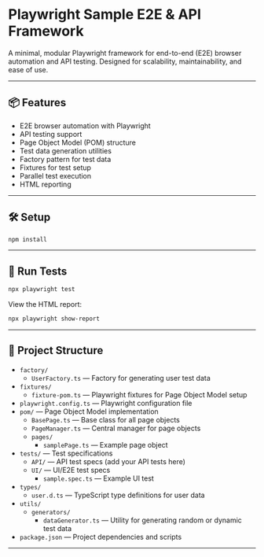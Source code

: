 # Playwright Sample E2E & API Framework

A minimal, modular Playwright framework for end-to-end (E2E) browser automation and API testing. Designed for scalability, maintainability, and ease of use.

---

## 📦 Features
- E2E browser automation with Playwright
- API testing support
- Page Object Model (POM) structure
- Test data generation utilities
- Factory pattern for test data
- Fixtures for test setup
- Parallel test execution
- HTML reporting

---

## 🛠️ Setup
```bash
npm install
```

---

## 🧪 Run Tests
```bash
npx playwright test
```

View the HTML report:
```bash
npx playwright show-report
```

---

## 📁 Project Structure

- `factory/`
  - `UserFactory.ts` — Factory for generating user test data
- `fixtures/`
  - `fixture-pom.ts` — Playwright fixtures for Page Object Model setup
- `playwright.config.ts` — Playwright configuration file
- `pom/` — Page Object Model implementation
  - `BasePage.ts` — Base class for all page objects
  - `PageManager.ts` — Central manager for page objects
  - `pages/`
    - `samplePage.ts` — Example page object
- `tests/` — Test specifications
  - `API/` — API test specs (add your API tests here)
  - `UI/` — UI/E2E test specs
    - `sample.spec.ts` — Example UI test
- `types/`
  - `user.d.ts` — TypeScript type definitions for user data
- `utils/`
  - `generators/`
    - `dataGenerator.ts` — Utility for generating random or dynamic test data
- `package.json` — Project dependencies and scripts

---